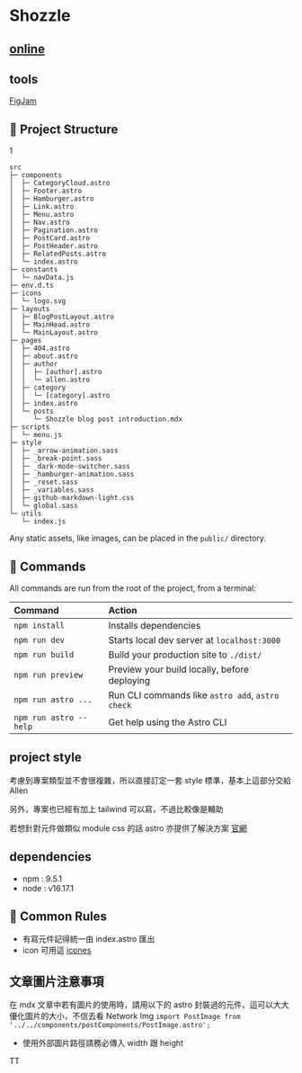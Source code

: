 # Shozzle

## [online](https://shozzle.dev/)

## tools

[FigJam](https://www.figma.com/file/i7dYTbkJ1lnIqRX42Wkilz/Shozzle?node-id=0-1&t=cXvTg1eZTFDi349A-0)

## 🚀 Project Structure

1

```
src
├─ components
│  ├─ CategoryCloud.astro
│  ├─ Footer.astro
│  ├─ Hamburger.astro
│  ├─ Link.astro
│  ├─ Menu.astro
│  ├─ Nav.astro
│  ├─ Pagination.astro
│  ├─ PostCard.astro
│  ├─ PostHeader.astro
│  ├─ RelatedPosts.astro
│  └─ index.astro
├─ constants
│  └─ navData.js
├─ env.d.ts
├─ icons
│  └─ logo.svg
├─ layouts
│  ├─ BlogPostLayout.astro
│  ├─ MainHead.astro
│  └─ MainLayout.astro
├─ pages
│  ├─ 404.astro
│  ├─ about.astro
│  ├─ author
│  │  ├─ [author].astro
│  │  └─ allen.astro
│  ├─ category
│  │  └─ [category].astro
│  ├─ index.astro
│  └─ posts
│     └─ Shozzle blog post introduction.mdx
├─ scripts
│  └─ menu.js
├─ style
│  ├─ _arrow-animation.sass
│  ├─ _break-point.sass
│  ├─ _dark-mode-switcher.sass
│  ├─ _hamburger-animation.sass
│  ├─ _reset.sass
│  ├─ _variables.sass
│  ├─ github-markdown-light.css
│  └─ global.sass
└─ utils
   └─ index.js

```

Any static assets, like images, can be placed in the `public/` directory.

## 🧞 Commands

All commands are run from the root of the project, from a terminal:

| Command                | Action                                           |
| :--------------------- | :----------------------------------------------- |
| `npm install`          | Installs dependencies                            |
| `npm run dev`          | Starts local dev server at `localhost:3000`      |
| `npm run build`        | Build your production site to `./dist/`          |
| `npm run preview`      | Preview your build locally, before deploying     |
| `npm run astro ...`    | Run CLI commands like `astro add`, `astro check` |
| `npm run astro --help` | Get help using the Astro CLI                     |

## project style

考慮到專案類型並不會很複雜，所以直接訂定一套 style 標準，基本上這部分交給 Allen

另外，專案也已經有加上 tailwind 可以寫，不過比較像是輔助

若想針對元件做類似 module css 的話 astro 亦提供了解決方案 [官網](https://docs.astro.build/zh-tw/tutorial/2-pages/4/#style-an-individual-page)

## dependencies

- npm : 9.5.1
- node : v16.17.1

## 👀 Common Rules

- 有寫元件記得統一由 index.astro 匯出
- icon 可用這 [icones](https://icones.js.org/)

## 文章圖片注意事項

在 mdx 文章中若有圖片的使用時，請用以下的 astro 封裝過的元件，這可以大大優化圖片的大小，不信去看 Network Img
`import PostImage from '../../components/postComponents/PostImage.astro';`

- 使用外部圖片路徑請務必傳入 width 跟 height

TT
